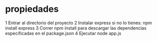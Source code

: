 # propiedades
1 Entrar al directorio del proyecto
2 Instalar express si no lo tienes: npm install express
3 Correr npm install para descargar las dependencias especificadas en el package.json
4 Ejecutar node app.js